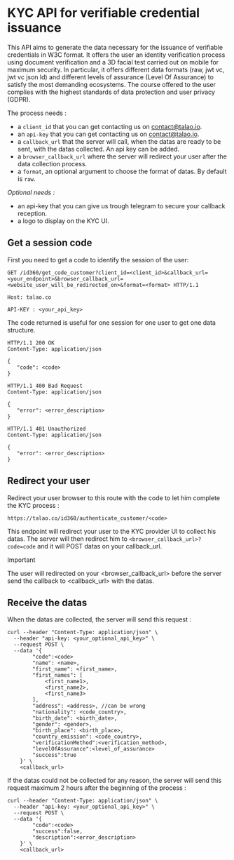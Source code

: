 # KYC API for verifiable credential issuance

This API aims to generate the data necessary for the issuance of verifiable credentials in W3C format. It offers the user an identity verification process using document verification and a 3D facial test carried out on mobile for maximum security. In particular, it offers different data formats (raw, jwt vc, jwt vc json ld) and different levels of assurance (Level Of Assurance) to satisfy the most demanding ecosystems. The course offered to the user complies with the highest standards of data protection and user privacy (GDPR).

The process needs :
- a `client_id` that you can get contacting us on contact@talao.io.
- an `api-key` that you can get contacting us on contact@talao.io.
- a `callback_url` that the server will call, when the datas are ready to be sent, with the datas collected. An api key can be added.
- a `browser_callback_url` where the server will redirect your user after the data collection process. 
- a `format`, an optional argument to choose the format of datas. By default is `raw`.

*Optional needs :*
- an api-key that you can give us trough telegram to secure your callback reception.
- a logo to display on the KYC UI.

## Get a session code

First you need to get a code to identify the session of the user:

```
GET /id360/get_code_customer?client_id=<client_id>&callback_url=<your_endpoint>&browser_callback_url=<website_user_will_be_redirected_on>&format=<format> HTTP/1.1

Host: talao.co

API-KEY : <your_api_key> 
```

The code returned is useful for one session for one user to get one data structure.

```
HTTP/1.1 200 OK
Content-Type: application/json

{
   "code": <code>
}
```


```
HTTP/1.1 400 Bad Request
Content-Type: application/json

{
   "error": <error_description>
}
```


```
HTTP/1.1 401 Unauthorized
Content-Type: application/json

{
   "error": <error_description>
}
```


## Redirect your user

Redirect your user browser to this route with the code to let him complete the KYC process :

`https://talao.co/id360/authenticate_customer/<code>`

This endpoint will redirect your user to the KYC provider UI to collect his datas. The server will then redirect him to `<browser_callback_url>?code=code` and it will POST datas on your callback_url.

> [!IMPORTANT]
> The user will redirected on your <browser_callback_url> before the server send the callback to <callback_url> with the datas.

## Receive the datas

When the datas are collected, the server will send this request :

```
curl --header "Content-Type: application/json" \
  --header "api-key: <your_optional_api_key>" \
  --request POST \
  --data '{
        "code":<code>
        "name": <name>,
        "first_name": <first_name>,
        "first_names": [
            <first_name1>,
            <first_name2>,
            <first_name3>
        ],
        "address": <address>, //can be wrong
        "nationality": <code_country>,
        "birth_date": <birth_date>,
        "gender": <gender>,
        "birth_place": <birth_place>,
        "country_emission": <code_country>,
        "verificationMethod":<verification_method>,
        "levelOfAssurance":<level_of_assurance>
        "success":true
    }' \
    <callback_url>
```

If the datas could not be collected for any reason, the server will send this request maximum 2 hours after the beginning of the process :

```
curl --header "Content-Type: application/json" \
  --header "api-key: <your_optional_api_key>" \
  --request POST \
  --data '{
        "code":<code>
        "success":false,
        "description":<error_description>
    }' \
    <callback_url>
``` 